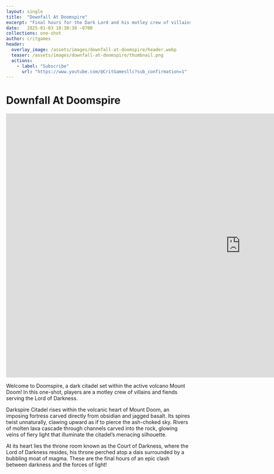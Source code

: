 ```yaml
---
layout: single
title:  "Downfall At Doomspire"
excerpt: "Final hours for the Dark Lord and his motley crew of villains as the forces of darkness and light clash. Liquid, hot magma at the heart of evil."
date:   2025-01-03 18:30:38 -0700
collections: one-shot
author: critgames
header:
  overlay_image: /assets/images/downfall-at-doomspire/header.webp
  teaser: /assets/images/downfall-at-doomspire/thumbnail.png
  actions:
    - label: "Subscribe"
      url: "https://www.youtube.com/@CritGamesllc?sub_confirmation=1"
---
```


# Downfall At Doomspire

<iframe width="1280" height="720" src="https://www.youtube.com/embed/S39bEEyadRk?si=oOcYhUL9PwqqxoXX&amp;start=546" title="YouTube video player" frameborder="0" allow="accelerometer; autoplay; clipboard-write; encrypted-media; gyroscope; picture-in-picture; web-share" referrerpolicy="strict-origin-when-cross-origin" allowfullscreen></iframe>  
<!--div class="g-ytsubscribe" data-channelid="UCrVp_nuT4T1h8I5a-afwluA" data-layout="default" data-theme="dark" data-count="hidden"></div-->
<br>

Welcome to Doomspire, a dark citadel set within the active volcano Mount Doom! In this one-shot, players are a motley crew of villains and fiends serving the Lord of Darkness.

Darkspire Citadel rises within the volcanic heart of Mount Doom, an imposing fortress carved directly from obsidian and jagged basalt. Its spires twist unnaturally, clawing upward as if to pierce the ash-choked sky. Rivers of molten lava cascade through channels carved into the rock, glowing veins of fiery light that illuminate the citadel’s menacing silhouette.

At its heart lies the throne room known as the Court of Darkness, where the Lord of Darkness resides, his throne perched atop a dais surrounded by a bubbling moat of magma. These are the final hours of an epic clash between darkness and the forces of light!